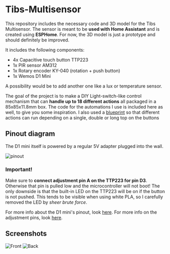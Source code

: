 # Tibs-Multisensor
This repository includes the necessary code and 3D model for the Tibs Multisensor. The sensor is meant to be **used with Home Assistant** and is created using **ESPHome**. For now, the 3D model is just a prototype and should definitely be improved.

It includes the following components:
- 4x Capacitive touch button TTP223
- 1x PIR sensor AM312
- 1x Rotary encoder KY-040 (rotation + push button)
- 1x Wemos D1 Mini

A possibility would be to add another one like a lux or temperature sensor.

The goal of the project is to make a DIY Light-switch-like control mechanism that can **handle up to 18 different actions** all packaged in a 85x85x11.8mm box. The code for the automations I use is included here as well, to give you some inspiration. I also used a [blueprint](https://community.home-assistant.io/t/trigger-different-actions-on-a-single-double-or-double-click-on-a-binary-sensor/255902) so that different actions can run depending on a single, double or long top on the buttons

## Pinout diagram
The D1 mini itself is powered by a regular 5V adapter plugged into the wall.

![pinout](https://user-images.githubusercontent.com/45207725/153024034-1c3cdfa6-205f-46db-a399-5608fe2a2122.png)

### Important!
Make sure to **connect adjustment pin A on the TTP223 for pin D3**. Otherwise that pin is pulled low and the microcontroller will not boot! The only downside is that the built-in LED on the TTP223 will be on if the button is not pushed. This tends to be visible when using white PLA, so I carefully removed the LED by *sheer brute force*.

For more info about the D1 mini's pinout, look [here](https://randomnerdtutorials.com/esp8266-pinout-reference-gpios/). For more info on the adjustment pins, look [here](https://electropeak.com/learn/interfacing-ttp223-capacitive-switch-butto-touch-sensor-with-arduino/).

## Screenshots
![Front](https://user-images.githubusercontent.com/45207725/152898846-411205eb-df26-4e77-a914-7243cad07b2b.jpg)
![Back](https://user-images.githubusercontent.com/45207725/152899007-e0f0dddb-7d1b-41e9-b92a-ba8064573e5d.jpg)
